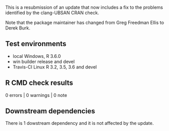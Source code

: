 This is a resubmission of an update that now includes a fix to the problems
identified by the clang-UBSAN CRAN check.

Note that the package maintainer has changed from Greg Freedman Ellis to Derek
Burk.

## Test environments
* local Windows, R 3.6.0
* win builder release and devel
* Travis-CI Linux R 3.2, 3.5, 3.6 and devel

## R CMD check results

0 errors | 0 warnings | 0 note

## Downstream dependencies
There is 1 dowstream dependency and it is not affected by the update.
